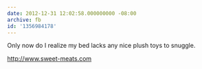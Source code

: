 ```yaml
---
date: 2012-12-31 12:02:58.000000000 -08:00
archive: fb
id: '1356984178'
---
```


Only now do I realize my bed lacks any nice plush toys to snuggle.

http://www.sweet-meats.com

